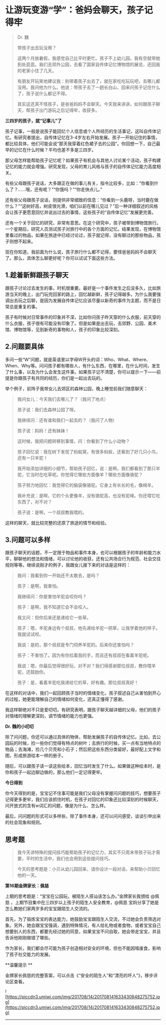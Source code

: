 # 让游玩变游“学”：爸妈会聊天，孩子记得牢

> Dr. 魏
> 
> 带孩子出去玩没用？
> 
> 这两个月放暑假，我感觉自己比平时更忙。孩子不上幼儿园，我有空就带她到处逛逛。我们去郊外公园，去看了国家自传体记忆博物馆的展览，还回我的老家小住了几天。
> 
> 有朋友开玩笑地建议我：别带着孩子出去了，就在家吃吃玩玩吧，去哪儿都没用。我问他为什么。他说：带孩子去了一趟长白山，回来问孩子记住什么了，孩子说什么都记不得。
> 
> 其实这还真不怪孩子，是爸爸妈妈不会聊天。今天我来讲讲，如何跟孩子聊天，帮孩子出门游玩之后记得牢，收获多。

 **三四岁的孩子，就“记事儿”了**

孩子记事，一般是说孩子能回忆个人信息或个人所经历的生活事记，这叫自传体记忆。有研究者提出，自传体记忆在3-4岁左右开始发展。孩子一开始记住的事情，都比较具体，他们可能会说“那天我穿着红色裙子去的公园”。你回想一下，自己最早的记忆在什么时候？平均也差不多是三四岁。

那父母怎样能帮助孩子记忆呢？如果孩子有机会与其他人讨论某个活动，孩子构建记忆的能力就会增强。研究发现，父母的育儿风格与孩子的自传体记忆能力高度相关。

有些父母跟孩子说话，大多跟正在做的事儿有关，指令比较多，比如：“你看到什么了？......哦，还有呢？”“你饿吗？”“你走快点儿。”

还有些父母跟孩子说话，则提供非常细致的信息：“你看到一头鹿呀，当时鹿在做什么？”“这树好高，树皮很光滑，咱们以前在哪儿见过？”后一种详细叙述的风格会让孩子更愿意回忆并说出过去的事情，这些孩子的“自传体记忆”发展更完善。

还有一个关于回忆的研究，非常有意思。在这个研究中，孩子被带到博物馆旅行。一个星期后，研究人员测试孩子对旅行中的各个方面的记忆。结果发现，在博物馆里看过的物品，如果在旅途中已经讨论过，孩子就记得，没有聊过的那些物品，孩子则想不起来。

现在你知道，我前面为什么说，孩子旅行什么都不记得，要怪爸爸妈妈不会聊天了。那么，具体怎么聊更好呢？你可以试试下面这些方法。

## 1.趁着新鲜跟孩子聊天

跟孩子讨论过去发生的事，时机很重要。最好是一个事件发生之后没多久，比如旅游当天的晚上，出门玩完回家的路上，回忆越新鲜，孩子记得越多。为什么我要强调出去玩之后聊，是因为发展自传体记忆应该尽量以新奇的事件为主题，而不是日常总是重复的事。

孩子有时候对日常事件的印象并不深，比如你问孩子昨天穿的什么衣服，前天穿的什么衣服，孩子很有可能没有印象了。但是如果是出去玩，去郊野、公园、美术馆、博物馆等，见到新奇的事物和人，孩子的印象比较深刻。

## 2.问题要具体

多问一些“W”问题，就是英语里以字母W开头的词：Who、What、Where、When、Why等。问问孩子都有哪些人，有什么东西，在哪里，在什么时间，发生了什么事，以及为什么会发生这件事。如果孩子记不清楚，你可以提示一下——前提是你跟孩子有共同的经历，你们是一起出去玩的。

举个例子，前阵子我带女儿去郊区的森林公园，晚上睡觉前我们随意聊天：

> 我问女儿：今天我们去哪儿了？（我问了地点）  
> 
> 孩子说：我们去森林公园了呀。  
> 
> 我继续问：还有谁和我们一起去的？（我问了人物）  
> 
> 孩子说：妈妈！还有妹妹！  
> 
> 这时候，我把问题转移到事情，问：你看到了什么小动物？   
> 
> 孩子回忆说：我在树下发现了蚂蚁窝，有很多蚂蚁，还看到了好几只小鸟，还有一只羊驼！
> 
> 
> 
> 我开始添加详细的小细节，帮助孩子回忆，说：是啊，我们都看到了那只羊驼，它当时在吃草呢。你觉得它哪些方面像羊？哪些方面像骆驼？
> 
> 孩子努力地回忆：我觉得它的脑袋像骆驼。它身上有长长的毛，像绵羊。
> 
> 我补充说：是啊，它的个头更像羊，没有骆驼高，也没有驼峰。你还喂它吃东西了，对不对？
> 
> 孩子说：是啊，一个叔叔教我喂的。

这样的聊天，就比较完整的还原了旅途的情节和经验。

## 3.问题可以多样

跟孩子聊天的话题，不一定限于物品和事件本身，也可以根据孩子的年龄和能力水平，聊聊他的想法和情绪，可以讨论他的收获，还有公共场合行为规范、社会交往规则等等。继续说刚才的例子，我跟女儿接下来的对话是这样的：

> 我问：我看到你一开始还不太敢去，是吗？
> 
> 孩子：是啊，我害怕。
> 
> 我继续问：你是害怕羊驼会咬你吗？
> 
> 孩子：是啊，我不知道它会不会咬人。
> 
> 我又问：但你后来还是递给它一些草。
> 
> 孩子：嗯，羊驼身边有个叔叔，他先递给羊驼一把草，让我学着他的样子。我就试试呗。
> 
> 我说：是的，那个叔叔是专门伺养羊驼的。后来你还害怕吗？
> 
> 孩子：不害怕了。因为有你拉着我的手，而且还有叔叔在看着羊驼呢。
> 
> 我说：嗯，你最后觉得很好玩，对不对？我们得感谢那位叔叔，教你喂羊驼，还鼓励你。
> 
> 孩子：是，看着羊驼吃我递给它的草，好有趣。那位叔叔真好！

在这样的对话中，我们一起回顾孩子当时的情绪变化，孩子叙述自己从害怕到开心的过程，她更能理解自己的情绪如何变化，还真正懂得了感谢。

我这样聊绝对不只是爱叨叨。有研究表明，跟孩子聊天越详细的父母，他们的孩子对情绪的理解更深刻，调节情绪的能力也更强。

 **Dr. 魏的小叨叨**

除了问问题，你还可以通过具体的物体，帮助发展孩子的自传体记忆。比如，去公园玩的时候，捡一些你们觉得有特点的树叶；去旅行的时候，买一点有当地特点的物品；去海滩，捡几个贝壳和小石子；然后把这些东西分类留好，最好配上文字和图，形成旅游绘本一样的册子。

随后，可以跟孩子读一读这些绘本，回忆当时发生了什么。如果做这种绘本时，是你和孩子一起边聊边做的，那么他们一定记得更牢。

 **今日得到**

你今天得到的是，宝宝记不住事可能是我们父母没有掌握问问题的技巧，想要孩子记得更多更牢，我们应该抓住时机，在孩子对回忆的印象还比较深刻的时候聊天，问开放式的含有w词汇的问题，像是为什么、怎么样。

最后，问问题的形式可以多样些，除了事件本身，还可以问问感受，谈谈引申出来的社会现象和规则。

## 思考题

> 我今天讲特殊的提问技巧能帮助孩子的记忆力，其实不只周末带孩子玩才需要，平时的生活中，我们也会用到这些提问技巧。
> 
> 今天的思考题是：小贝从幼儿园回来，请你设计一段对话，来帮助小贝回忆他的一天。

 **第16期金牌家长：佩慈**

上期的思考题是：“宝宝在公园玩，被陌生人搭讪该怎么办。”金牌家长我颁给 @佩慈 ，上期节目集中在三四岁以上孩子的陌生人安全教育，@佩慈 宝妈分享了她是怎么教她们家两岁多的宝宝跟陌生人交流的。

首先，为了锻炼宝宝的表达能力，她鼓励宝宝跟陌生人交流，不过她会负责筛选对象。另外，她会跟宝宝强调，遇到特殊情况，有人给礼物或者食物，或者宝宝自己想要别人的东西，都要先经过她的同意，如果宝宝不问自取，她会带走宝宝，并且告诉他刚刚做错了哪些。

作为家长，我们都会尽可能为孩子创造相对安全的环境，但也不能因噎废食，影响了孩子社交能力的发展。

 **温馨提示 **

金牌家长佩慈的完整答案，可以点击《“安全的陌生人”和“漂亮的坏人”》，移步评论区查看。

![https://piccdn3.umiwi.com/img/201708/14/201708141633430848275752.jpg](https://piccdn3.umiwi.com/img/201708/14/201708141633430848275752.jpg)

---
